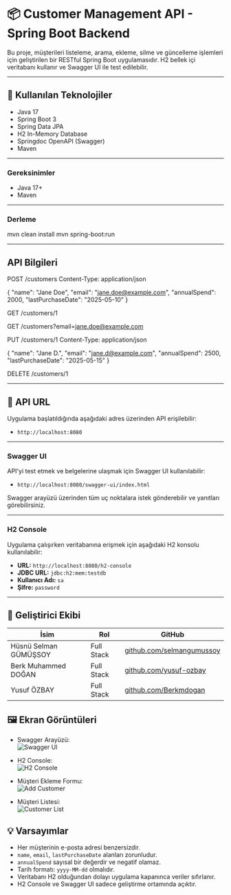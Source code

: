 # 📦 Customer Management API - Spring Boot Backend
Bu proje, müşterileri listeleme, arama, ekleme, silme ve güncelleme işlemleri için geliştirilen bir RESTful Spring Boot uygulamasıdır. H2 bellek içi veritabanı kullanır ve Swagger UI ile test edilebilir.

---

##  🧰 Kullanılan Teknolojiler

- Java 17  
- Spring Boot 3  
- Spring Data JPA  
- H2 In-Memory Database  
- Springdoc OpenAPI (Swagger)  
- Maven  

---
### Gereksinimler

- Java 17+
- Maven

---

### Derleme
mvn clean install
mvn spring-boot:run

---
## API Bilgileri
POST /customers
Content-Type: application/json

{
  "name": "Jane Doe",
  "email": "jane.doe@example.com",
  "annualSpend": 2000,
  "lastPurchaseDate": "2025-05-10"
}

GET /customers/1

GET /customers?email=jane.doe@example.com

PUT /customers/1
Content-Type: application/json

{
  "name": "Jane D.",
  "email": "jane.d@example.com",
  "annualSpend": 2500,
  "lastPurchaseDate": "2025-05-15"
}

DELETE /customers/1

---
## 🔗 API URL

Uygulama başlatıldığında aşağıdaki adres üzerinden API erişilebilir:

- `http://localhost:8080`

---
### Swagger UI
API'yi test etmek ve belgelerine ulaşmak için Swagger UI kullanılabilir:

- `http://localhost:8080/swagger-ui/index.html`
  
Swagger arayüzü üzerinden tüm uç noktalara istek gönderebilir ve yanıtları görebilirsiniz.

---
### H2 Console
Uygulama çalışırken veritabanına erişmek için aşağıdaki H2 konsolu kullanılabilir:

- **URL:** `http://localhost:8080/h2-console`
- **JDBC URL:** `jdbc:h2:mem:testdb`
- **Kullanıcı Adı:** `sa`
- **Şifre:** `password`
---

## 👥 Geliştirici Ekibi

| İsim                    | Rol           | GitHub                                                         |
|-------------------------|---------------|----------------------------------------------------------------|
| Hüsnü Selman GÜMÜŞSOY   | Full Stack    | [github.com/selmangumussoy](https://github.com/selmangumussoy) |
| Berk Muhammed DOĞAN     | Full Stack    | [github.com/yusuf-ozbay](https://github.com/yusuf-ozbay)       |
| Yusuf ÖZBAY             | Full Stack    | [github.com/Berkmdogan](https://github.com/Berkmdogan)         |

## 🖼️ Ekran Görüntüleri

- Swagger Arayüzü:  
  ![Swagger UI](./screenshots/swagger.png)

- H2 Console:  
  ![H2 Console](./screenshots/h2-console.png)

- Müşteri Ekleme Formu:  
  ![Add Customer](./screenshots/add-customer.png)

- Müşteri Listesi:  
  ![Customer List](./screenshots/customer-list.png)

## 💡 Varsayımlar

- Her müşterinin e-posta adresi benzersizdir.
- `name`, `email`, `lastPurchaseDate` alanları zorunludur.
- `annualSpend` sayısal bir değerdir ve negatif olamaz.
- Tarih formatı: `yyyy-MM-dd` olmalıdır.
- Veritabanı H2 olduğundan dolayı uygulama kapanınca veriler sıfırlanır.
- H2 Console ve Swagger UI sadece geliştirme ortamında açıktır.



